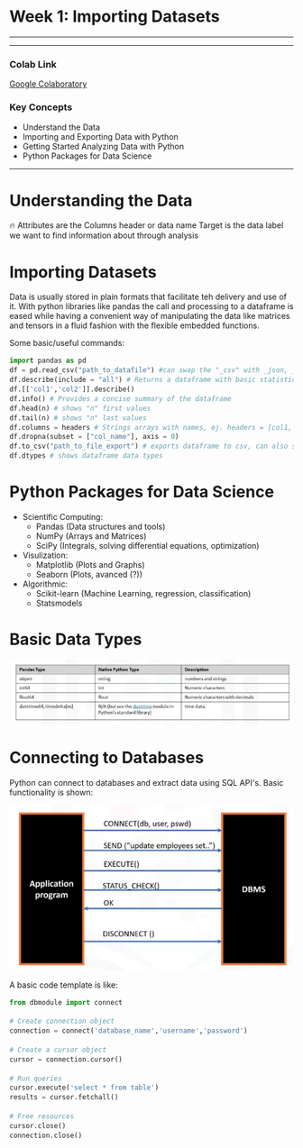# Week 1: Importing Datasets


---

---

### Colab Link

[Google Colaboratory](https://colab.research.google.com/drive/1JPx1X19bHSvet4L2U0tbz0BlCpAHnn5s)

### Key Concepts

- Understand the Data
- Importing and Exporting Data with Python
- Getting Started Analyzing Data with Python
- Python Packages for Data Science

---

# Understanding the Data

<aside>
🔥 Attributes are the Columns header or data name
Target is the data label we want to find information about through analysis

</aside>

# Importing Datasets

Data is usually stored in plain formats that facilitate teh delivery and use of it. With python libraries like pandas the call and processing to a dataframe is eased while having a convenient way of manipulating the data like matrices and tensors in a fluid fashion with the flexible embedded functions.

Some basic/useful commands:

```python
import pandas as pd
df = pd.read_csv("path_to_datafile") #can swap the "_csv" with _json, _excel, _hdf, _sql
df.describe(include = "all") # Returns a dataframe with basic statistics from the dataset columns like count, mean, std, min, max and quartiles
df.[['col1','col2']].describe()
df.info() # Provides a concise summary of the dataframe
df.head(n) # shows "n" first values
df.tail(n) # shows "n" last values
df.columns = headers # Strings arrays with names, ej. headers = [col1, col2, col3, col4, coln]
df.dropna(subset = ["col_name"], axis = 0)
df.to_csv("path_to_file_export") # exports dataframe to csv, can also swap to other data formats
df.dtypes # shows dataframe data types
```

# Python Packages for Data Science

- Scientific Computing:
    - Pandas (Data structures and tools)
    - NumPy (Arrays and Matrices)
    - SciPy (Integrals, solving differential equations, optimization)
- Visulization:
    - Matplotlib (Plots and Graphs)
    - Seaborn (Plots, avanced (?))
- Algorithmic:
    - Scikit-learn (Machine Learning, regression, classification)
    - Statsmodels
    

# Basic Data Types

![Week%201%20Importing%20Datasets%205f33f09d84af40f98f34b59f86f2b171/Screen_Shot_2020-09-06_at_19.21.49.png](Week%201%20Importing%20Datasets%205f33f09d84af40f98f34b59f86f2b171/Screen_Shot_2020-09-06_at_19.21.49.png)

# Connecting to Databases

Python can connect to databases and extract data using SQL API's. Basic functionality is shown:

![Week%201%20Importing%20Datasets%205f33f09d84af40f98f34b59f86f2b171/Screen_Shot_2020-09-06_at_19.26.29.png](Week%201%20Importing%20Datasets%205f33f09d84af40f98f34b59f86f2b171/Screen_Shot_2020-09-06_at_19.26.29.png)

A basic code template is like:

```python
from dbmodule import connect

# Create connection object
connection = connect('database_name','username','password')

# Create a cursor object
cursor = connection.cursor()

# Run queries
cursor.execute('select * from table')
results = cursor.fetchall()

# Free resources
cursor.close()
connection.close()
```